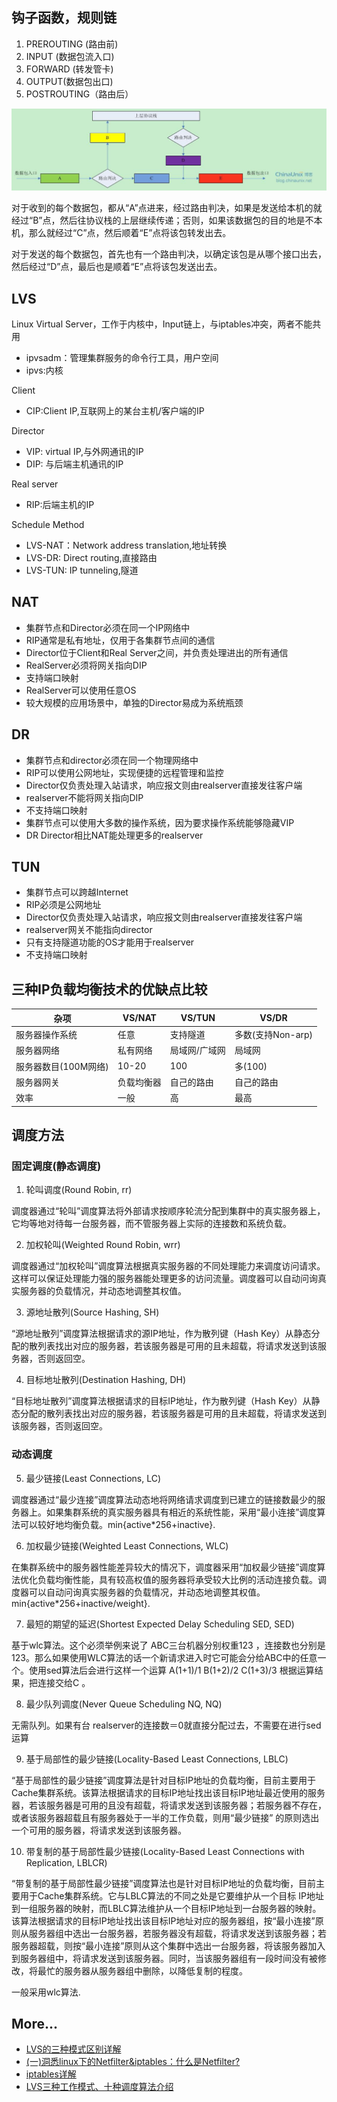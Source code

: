 ## 钩子函数，规则链

1. PREROUTING (路由前)
2. INPUT (数据包流入口)
3. FORWARD (转发管卡)
4. OUTPUT(数据包出口)
5. POSTROUTING（路由后）

[![Alt text](../assets/01.jpg)](http://blog.chinaunix.net/uid-23069658-id-3160506.html)

对于收到的每个数据包，都从“A”点进来，经过路由判决，如果是发送给本机的就经过“B”点，然后往协议栈的上层继续传递；否则，如果该数据包的目的地是不本机，那么就经过“C”点，然后顺着“E”点将该包转发出去。

对于发送的每个数据包，首先也有一个路由判决，以确定该包是从哪个接口出去，然后经过“D”点，最后也是顺着“E”点将该包发送出去。

## LVS

Linux Virtual Server，工作于内核中，Input链上，与iptables冲突，两者不能共用
- ipvsadm：管理集群服务的命令行工具，用户空间
- ipvs:内核

Client
- CIP:Client IP,互联网上的某台主机/客户端的IP

Director
- VIP: virtual IP,与外网通讯的IP
- DIP: 与后端主机通讯的IP

Real server
- RIP:后端主机的IP

Schedule Method
- LVS-NAT：Network address translation,地址转换
- LVS-DR: Direct routing,直接路由
- LVS-TUN: IP tunneling,隧道

## NAT

- 集群节点和Director必须在同一个IP网络中
- RIP通常是私有地址，仅用于各集群节点间的通信
- Director位于Client和Real Server之间，并负责处理进出的所有通信
- RealServer必须将网关指向DIP
- 支持端口映射
- RealServer可以使用任意OS
- 较大规模的应用场景中，单独的Director易成为系统瓶颈

## DR

- 集群节点和director必须在同一个物理网络中
- RIP可以使用公网地址，实现便捷的远程管理和监控
- Director仅负责处理入站请求，响应报文则由realserver直接发往客户端
- realserver不能将网关指向DIP
- 不支持端口映射
- 集群节点可以使用大多数的操作系统，因为要求操作系统能够隐藏VIP
- DR Director相比NAT能处理更多的realserver

## TUN

- 集群节点可以跨越Internet
- RIP必须是公网地址
- Director仅负责处理入站请求，响应报文则由realserver直接发往客户端
- realserver网关不能指向director
- 只有支持隧道功能的OS才能用于realserver
- 不支持端口映射

## 三种IP负载均衡技术的优缺点比较

|杂项|VS/NAT|VS/TUN|VS/DR|
|------|------------------------|-----------------|--------------|
|服务器操作系统|任意|支持隧道|多数(支持Non-arp)|
|服务器网络|私有网络|局域网/广域网|局域网|
|服务器数目(100M网络)|10-20|100|多(100)|
|服务器网关|负载均衡器|自己的路由|自己的路由|
|效率|一般|高|最高|


## 调度方法

### 固定调度(静态调度)

1. 轮叫调度(Round Robin, rr)

调度器通过“轮叫”调度算法将外部请求按顺序轮流分配到集群中的真实服务器上，它均等地对待每一台服务器，而不管服务器上实际的连接数和系统负载。

2. 加权轮叫(Weighted Round Robin, wrr)

调度器通过“加权轮叫”调度算法根据真实服务器的不同处理能力来调度访问请求。这样可以保证处理能力强的服务器能处理更多的访问流量。调度器可以自动问询真实服务器的负载情况，并动态地调整其权值。

3. 源地址散列(Source Hashing, SH)

“源地址散列”调度算法根据请求的源IP地址，作为散列键（Hash Key）从静态分配的散列表找出对应的服务器，若该服务器是可用的且未超载，将请求发送到该服务器，否则返回空。

4. 目标地址散列(Destination Hashing, DH)

“目标地址散列”调度算法根据请求的目标IP地址，作为散列键（Hash Key）从静态分配的散列表找出对应的服务器，若该服务器是可用的且未超载，将请求发送到该服务器，否则返回空。

### 动态调度

5. 最少链接(Least Connections, LC)

调度器通过“最少连接”调度算法动态地将网络请求调度到已建立的链接数最少的服务器上。如果集群系统的真实服务器具有相近的系统性能，采用“最小连接”调度算法可以较好地均衡负载。min{active*256+inactive}.

6. 加权最少链接(Weighted Least Connections, WLC)

在集群系统中的服务器性能差异较大的情况下，调度器采用“加权最少链接”调度算法优化负载均衡性能，具有较高权值的服务器将承受较大比例的活动连接负载。调度器可以自动问询真实服务器的负载情况，并动态地调整其权值。min{active*256+inactive/weight}.

7. 最短的期望的延迟(Shortest Expected Delay Scheduling SED, SED)

基于wlc算法。这个必须举例来说了
ABC三台机器分别权重123 ，连接数也分别是123。那么如果使用WLC算法的话一个新请求进入时它可能会分给ABC中的任意一个。使用sed算法后会进行这样一个运算
A(1+1)/1
B(1+2)/2
C(1+3)/3
根据运算结果，把连接交给C 。

8. 最少队列调度(Never Queue Scheduling NQ, NQ)

无需队列。如果有台 realserver的连接数＝0就直接分配过去，不需要在进行sed运算

9. 基于局部性的最少链接(Locality-Based Least Connections, LBLC)

“基于局部性的最少链接”调度算法是针对目标IP地址的负载均衡，目前主要用于Cache集群系统。该算法根据请求的目标IP地址找出该目标IP地址最近使用的服务器，若该服务器是可用的且没有超载，将请求发送到该服务器；若服务器不存在，或者该服务器超载且有服务器处于一半的工作负载，则用“最少链接” 的原则选出一个可用的服务器，将请求发送到该服务器。

10. 带复制的基于局部性最少链接(Locality-Based Least Connections with Replication, LBLCR)

“带复制的基于局部性最少链接”调度算法也是针对目标IP地址的负载均衡，目前主要用于Cache集群系统。它与LBLC算法的不同之处是它要维护从一个目标 IP地址到一组服务器的映射，而LBLC算法维护从一个目标IP地址到一台服务器的映射。该算法根据请求的目标IP地址找出该目标IP地址对应的服务器组，按“最小连接”原则从服务器组中选出一台服务器，若服务器没有超载，将请求发送到该服务器；若服务器超载，则按“最小连接”原则从这个集群中选出一台服务器，将该服务器加入到服务器组中，将请求发送到该服务器。同时，当该服务器组有一段时间没有被修改，将最忙的服务器从服务器组中删除，以降低复制的程度。

一般采用wlc算法.

## More...

- [LVS的三种模式区别详解](http://blog.chinaunix.net/uid-29431701-id-4082013.html)
- [(一)洞悉linux下的Netfilter&iptables：什么是Netfilter?](http://blog.chinaunix.net/uid-23069658-id-3160506.html)
- [iptables详解](http://blog.chinaunix.net/uid-26495963-id-3279216.html)
- [LVS三种工作模式、十种调度算法介绍](http://www.xmydlinux.org/201102/331.html)
